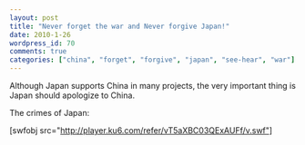 ```yaml
---
layout: post
title: "Never forget the war and Never forgive Japan!"
date: 2010-1-26
wordpress_id: 70
comments: true
categories: ["china", "forget", "forgive", "japan", "see-hear", "war"]
---
```

<meta name="_edit_last" content="1" />
<meta name="views" content="1058" />
Although Japan supports China in many projects, the very important thing is Japan should apologize to China.

The crimes of Japan:

[swfobj src="http://player.ku6.com/refer/vT5aXBC03QExAUFf/v.swf"] 
